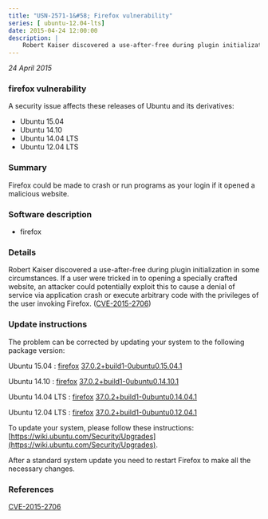 ```yaml
---
title: "USN-2571-1&#58; Firefox vulnerability"
series: [ ubuntu-12.04-lts]
date: 2015-04-24 12:00:00
description: |
    Robert Kaiser discovered a use-after-free during plugin initialization in some circumstances. If a user were tricked in to opening a specially crafted website, an attacker could potentially exploit this to cause a denial of service via application crash or execute arbitrary code with the privileges of the user invoking Firefox. ([CVE-2015-2706](http://people.ubuntu.com/~ubuntu-security/cve/CVE-2015-2706)) 
--- 
```

 
 

*24 April 2015*

### firefox vulnerability

A security issue affects these releases of Ubuntu and its derivatives:

* Ubuntu 15.04
* Ubuntu 14.10
* Ubuntu 14.04 LTS
* Ubuntu 12.04 LTS

### Summary

Firefox could be made to crash or run programs as your login if it opened a malicious website.

### Software description

* firefox 

### Details

Robert Kaiser discovered a use-after-free during plugin initialization in some circumstances. If a user were tricked in to opening a specially crafted website, an attacker could potentially exploit this to cause a denial of service via application crash or execute arbitrary code with the privileges of the user invoking Firefox. ([CVE-2015-2706](http://people.ubuntu.com/~ubuntu-security/cve/CVE-2015-2706)) 

### Update instructions

The problem can be corrected by updating your system to the following package version:

Ubuntu 15.04
 : [firefox](https://launchpad.net/ubuntu/+source/firefox) <span> [37.0.2+build1-0ubuntu0.15.04.1](https://launchpad.net/ubuntu/+source/firefox/37.0.2+build1-0ubuntu0.15.04.1) </span> 

Ubuntu 14.10
 : [firefox](https://launchpad.net/ubuntu/+source/firefox) <span> [37.0.2+build1-0ubuntu0.14.10.1](https://launchpad.net/ubuntu/+source/firefox/37.0.2+build1-0ubuntu0.14.10.1) </span> 

Ubuntu 14.04 LTS
 : [firefox](https://launchpad.net/ubuntu/+source/firefox) <span> [37.0.2+build1-0ubuntu0.14.04.1](https://launchpad.net/ubuntu/+source/firefox/37.0.2+build1-0ubuntu0.14.04.1) </span> 

Ubuntu 12.04 LTS
 : [firefox](https://launchpad.net/ubuntu/+source/firefox) <span> [37.0.2+build1-0ubuntu0.12.04.1](https://launchpad.net/ubuntu/+source/firefox/37.0.2+build1-0ubuntu0.12.04.1) </span> 

To update your system, please follow these instructions: [https://wiki.ubuntu.com/Security/Upgrades](https://wiki.ubuntu.com/Security/Upgrades).

After a standard system update you need to restart Firefox to make all the necessary changes. 

### References

 
 [CVE-2015-2706](http://people.ubuntu.com/~ubuntu-security/cve/CVE-2015-2706)
 

